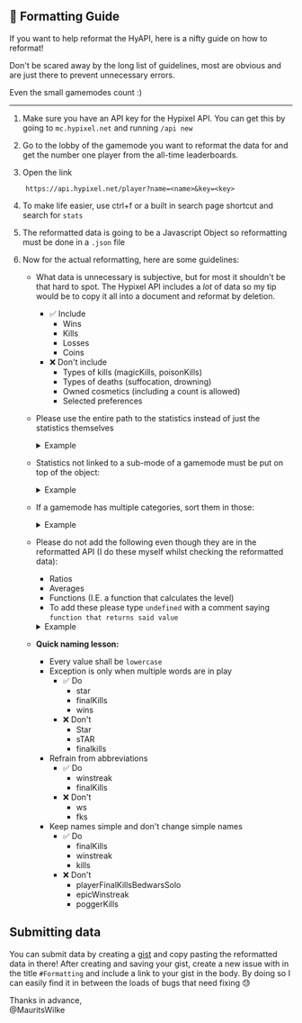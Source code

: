 ## 📎 Formatting Guide

If you want to help reformat the HyAPI, here is a nifty guide on how to reformat!

Don't be scared away by the long list of guidelines, most are obvious and are just there to prevent unnecessary errors.

Even the small gamemodes count :)

---

1. Make sure you have an API key for the Hypixel API. You can get this by going to `mc.hypixel.net` and running `/api new`

2. Go to the lobby of the gamemode you want to reformat the data for and get the number one player from the all-time leaderboards.

3. Open the link

```http
	https://api.hypixel.net/player?name=<name>&key=<key>
```

4.  To make life easier, use ctrl+f or a built in search page shortcut and search for `stats`

5.  The reformatted data is going to be a Javascript Object so reformatting must be done in a `.json` file

6.  Now for the actual reformatting, here are some guidelines:<br>

    -   What data is unnecessary is subjective, but for most it shouldn't be that hard to spot. The Hypixel API includes a _lot_ of data so my tip would be to copy it all into a document and reformat by deletion.

        -   ✅ Include
            -   Wins
            -   Kills
            -   Losses
            -   Coins
        -   ❌ Don't include
            -   Types of kills (magicKills, poisonKills)
            -   Types of deaths (suffocation, drowning)
            -   Owned cosmetics (including a count is allowed)
            -   Selected preferences

    -   Please use the entire path to the statistics instead of just the statistics themselves
        <details>
        <summary>Example</summary>

        ✅ **Do**

        ```js
        {
            experience: player.stats.Bedwars.Experience;
        }
        ```

        ❌ **Don't**

        ```js
        {
            experience: Experience;
        }
        ```

        </details>

    -   Statistics not linked to a sub-mode of a gamemode must be put on top of the object:
        <details>
        <summary>Example</summary>

        ✅ **Do**

        ```js
        	{
        		experience: player.stats.Bedwars.Experience,
        		coins: player.stats.Bedwars.coins
        	}
        ```

        ❌ **Don't**

        ```js
        	{
        		overall: {
        			experience: player.stats.Bedwars.Experience,
        			coins: player.stats.Bedwars.coins
        		}
        	}
        ```

        </details>

    -   If a gamemode has multiple categories, sort them in those:
        <details>
        <summary>Example</summary>

        ✅ **Do**

        ```js
        	{
        		experience: player.stats.Bedwars.Experience,
        		coins: player.stats.Bedwars.coins,
        		overall: {
        			wins: player.stats.Bedwars.wins_bedwars,
        			losses: player.stats.Bedwars.losses_bedwars
        		}
        		solo: {
        			wins: player.stats.Bedwars.eight_one_wins_bedwars,
        			losses: player.stats.Bedwars.eight_one_losses_bedwars
        		}
        	}
        ```

        ❌ **Don't**

        ```js
        	{
        		experience: player.stats.Bedwars.Experience,
        		coins: player.stats.Bedwars.coins,
        		overallWins: player.stats.Bedwars.wins_bedwars,
        		overallLosses: player.stats.Bedwars.losses_bedwars
        		soloWins: player.stats.Bedwars.eight_one_wins_bedwars,
        		soloLosses: player.stats.Bedwars.eight_one_losses_bedwars
        	}
        ```

        </details>

    -   Please do not add the following even though they are in the reformatted API (I do these myself whilst checking the reformatted data):

        -   Ratios
        -   Averages
        -   Functions (I.E. a function that calculates the level)
        -   To add these please type `undefined` with a comment saying `function that returns said value`
        <details>
        <summary>Example</summary>

        ✅ **Do**

        ```js
        	{
        		star: undefined, // Function that returns the player's star
        		experience: player.stats.Bedwars.Experience,
        		coins: player.stats.Bedwars.coins,
        		overall: {
        			wins: player.stats.Bedwars.wins_bedwars,
        			losses: player.stats.Bedwars.losses_bedwars
        		}
        		solo: {
        			wins: player.stats.Bedwars.eight_one_wins_bedwars,
        			losses: player.stats.Bedwars.eight_one_losses_bedwars
        		}
        	}
        ```

        ❌ **Don't**

        ```js
        	{
        		star: myAmazingCalculationForBedwarsStar(21),
        		experience: player.stats.Bedwars.Experience,
        		coins: player.stats.Bedwars.coins,
        		overallWins: player.stats.Bedwars.wins_bedwars,
        		overallLosses: player.stats.Bedwars.losses_bedwars
        		soloWins: player.stats.Bedwars.eight_one_wins_bedwars,
        		soloLosses: player.stats.Bedwars.eight_one_losses_bedwars,
        		soloRatios: {
        			FKDR: 10 * 2 // amazing maths,
        		}
        	}

        	function myAmazingCalculationForBedwarsStar(star){
        		return star / 100
        		// trust me works
        	}
        ```

        </details>

    -   **Quick naming lesson:**
        -   Every value shall be `lowercase`
        -   Exception is only when multiple words are in play
            -   ✅ Do
                -   star
                -   finalKills
                -   wins
            -   ❌ Don't
                -   Star
                -   sTAR
                -   finalkills
        -   Refrain from abbreviations
            -   ✅ Do
                -   winstreak
                -   finalKills
            -   ❌ Don't
                -   ws
                -   fks
        -   Keep names simple and don't change simple names
            -   ✅ Do
                -   finalKills
                -   winstreak
                -   kills
            -   ❌ Don't
                -   playerFinalKillsBedwarsSolo
                -   epicWinstreak
                -   poggerKills

## Submitting data

You can submit data by creating a [gist](https://gist.github.com/) and copy pasting the reformatted data in there!
After creating and saving your gist, create a new issue with in the title `#Formatting` and include a link to your gist in the body. By doing so I can easily find it in between the loads of bugs that need fixing 😓

Thanks in advance, \
@MauritsWilke
